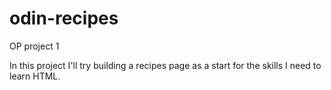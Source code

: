 # odin-recipes
OP project 1


In this project I'll try building a recipes page as a start for the skills I need to learn HTML.